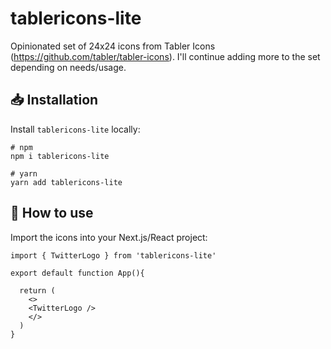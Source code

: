 # tablericons-lite
Opinionated set of 24x24 icons from Tabler Icons (https://github.com/tabler/tabler-icons). I'll continue adding more to the set depending on needs/usage.

## 📥 Installation
Install `tablericons-lite` locally:
```
# npm
npm i tablericons-lite

# yarn
yarn add tablericons-lite
```

## 🍇 How to use
Import the icons into your Next.js/React project:
```
import { TwitterLogo } from 'tablericons-lite'

export default function App(){

  return (
    <>
    <TwitterLogo />
    </>
  )
}
```